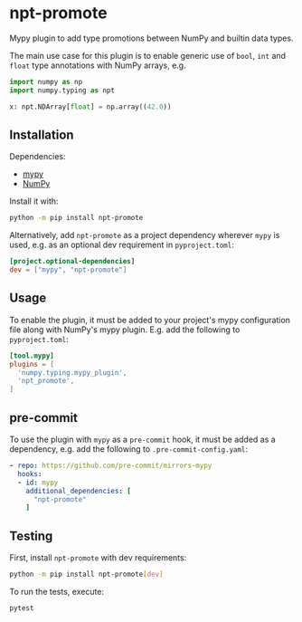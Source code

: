 # npt-promote
Mypy plugin to add type promotions between NumPy and builtin data types.

The main use case for this plugin is to enable generic use of `bool`, `int` and `float`
type annotations with NumPy arrays, e.g.

``` python
import numpy as np
import numpy.typing as npt

x: npt.NDArray[float] = np.array((42.0))
```

## Installation

Dependencies:
- [mypy](https://github.com/python/mypy)
- [NumPy](https://github.com/numpy/numpy)

Install it with:

``` bash
python -m pip install npt-promote
```

Alternatively, add `npt-promote` as a project dependency wherever `mypy` is used,
e.g. as an optional dev requirement in `pyproject.toml`:

``` toml
[project.optional-dependencies]
dev = ["mypy", "npt-promote"]
```

## Usage

To enable the plugin, it must be added to your project's mypy configuration file
along with NumPy's mypy plugin. E.g. add the following to `pyproject.toml`:

``` toml
[tool.mypy]
plugins = [
  'numpy.typing.mypy_plugin',
  'npt_promote',
]
```

## pre-commit
To use the plugin with `mypy` as a `pre-commit` hook, it must be added as a
dependency, e.g. add the following to `.pre-commit-config.yaml`:
``` yaml
- repo: https://github.com/pre-commit/mirrors-mypy
  hooks:
  - id: mypy
    additional_dependencies: [
      "npt-promote"
    ]
```

## Testing

First, install `npt-promote` with dev requirements:
``` bash
python -m pip install npt-promote[dev]
```

To run the tests, execute:
``` bash
pytest
```
